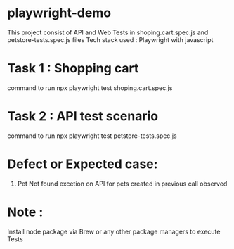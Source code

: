 # playwright-demo

This project consist of API and Web Tests in shoping.cart.spec.js and petstore-tests.spec.js files
Tech stack used : Playwright with javascript

# Task 1 : Shopping cart
command to run
npx playwright test shoping.cart.spec.js

# Task 2 : API test scenario
command to run
npx playwright test petstore-tests.spec.js

# Defect or Expected case:
1. Pet Not found excetion on API for pets created in previous call observed


# Note :
Install node package via Brew or any other package managers to execute Tests

